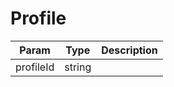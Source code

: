 # Profile

| Param | Type | Description |
| ------ | ------ | ----------- |
| profileId   | string   |   |
